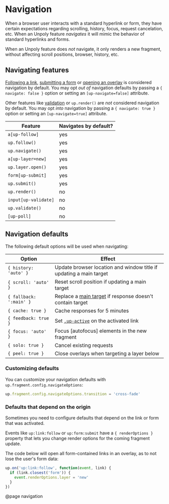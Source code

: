 Navigation
==========

When a browser user interacts with a standard hyperlink or form,
they have certain expectations regarding scrolling, history, focus,
request cancelation, etc. When an Unpoly feature
*navigates* it will mimic the behavior of standard hyperlinks and forms.

When an Unpoly feature does *not* navigate, it only renders a new fragment,
without affecting scroll positions, browser, history, etc.

## Navigating features

[Following a link](/a-up-follow), [submitting a form](/form-up-submit) or
[opening an overlay](/up.layer.open) is considered navigation by default.
You may opt *out of* navigation defaults by passing a `{ navigate: false }` option
or setting an `[up-navigate=false]` attribute.

Other features like [validation](/input-up-validate) or `up.render()` are *not*
considered navigation by default. You may opt *into* navigation by passing a
`{ navigate: true }` option or setting an `[up-navigate=true]` attribute.

| Feature              | Navigates by default? |
|----------------------|-----------------------|
| `a[up-follow]`       | yes                   |
| `up.follow()`        | yes                   |
| `up.navigate()`      | yes                   |
| `a[up-layer=new]`    | yes                   |
| `up.layer.open()`    | yes                   |
| `form[up-submit]`    | yes                   |
| `up.submit()`        | yes                   |
| `up.render()`        | no                    |
| `input[up-validate]` | no                    |
| `up.validate()`      | no                    |
| `[up-poll]`          | no                    |

## Navigation defaults

The following default options will be used when navigating:

| Option                  | Effect                                       |
| ----------------------- | -------------------------------------------- |
| `{ history: 'auto' }`   | Update browser location and window title if updating a main target |
| `{ scroll: 'auto' }`    | Reset scroll position if updating a main target |
| `{ fallback: ':main' }` | Replace a [main target](/up-main) if response doesn't contain target |
| `{ cache: true }`       | Cache responses for 5 minutes |
| `{ feedback: true }`    | Set [`.up-active`](/a.up-active) on the activated link |
| `{ focus: 'auto' }`     | Focus [autofocus] elements in the new fragment |
| `{ solo: true }`        | Cancel existing requests |
| `{ peel: true }`        | Close overlays when targeting a layer below |


### Customizing defaults

You can customize your navigation defaults with `up.fragment.config.navigateOptions`:

```js
up.fragment.config.navigateOptions.transition = 'cross-fade'
```

### Defaults that depend on the origin

Sometimes you need to configure defaults that depend on the link or form that was activated.

Events like `up:link:follow` or `up:form:submit` have a `{ renderOptions }` property
that lets you change render options for the coming fragment update.

The code below will open all form-contained links in an overlay, as to not
lose the user's form data:

```js
up.on('up:link:follow', function(event, link) {
  if (link.closest('form')) {
    event.renderOptions.layer = 'new'
  }
})
```

@page navigation
